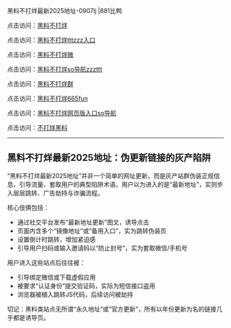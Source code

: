 黑料不打烊最新2025地址-0907lj |881比鸭

点击访问：<a href="https://heiliaolvzlu3.pages.dev">黑料不打烊</a>  

点击访问：<a href="https://heiliaoyvnrda.pages.dev">黑料不打烊tttzzz入口</a>  

点击访问：<a href="https://heiliaoxrq8i9.pages.dev">黑料不打烊微</a>  

点击访问：<a href="https://heiliaoxfe5rb.pages.dev">黑料不打烊so导航zzzttt</a>  

点击访问：<a href="https://heiliao9wsbg3.pages.dev">黑料不打烊群</a>  

点击访问：<a href="https://heiliao5s28gk.pages.dev">黑料不打烊665fun</a>  

点击访问：<a href="https://heiliaoryrhyu.pages.dev">黑料不打烊网页版入口so导航</a>  

点击访问：<a href="https://heiliaokof3cy.pages.dev">不打烊黑料</a>  

---

## 黑料不打烊最新2025地址：伪更新链接的灰产陷阱

“黑料不打烊最新2025地址”并非一个简单的网址更新，而是灰产站群伪装正规信息、引导流量、套取用户的典型陷阱术语。用户以为进入的是“最新地址”，实则步入层层跳转、广告劫持与诈骗流程。

核心伎俩包括：
- 通过社交平台发布“最新地址更新”图文，诱导点击  
- 页面内含多个“镜像地址”或“备用入口”，实为跳转伪装页  
- 设置倒计时跳转，增加紧迫感  
- 引导用户扫码或输入邀请码以“防止封号”，实为套取微信/手机号

用户进入这些站点后往往被：
- 引导绑定微信或下载虚假应用  
- 被要求“认证身份”提交验证码，实际为短信接口盗用  
- 浏览器被植入跳转JS代码，后续访问被劫持

切记：黑料类站点无所谓“永久地址”或“官方更新”，所有以年份更新为名的链接几乎都是诱导页。

